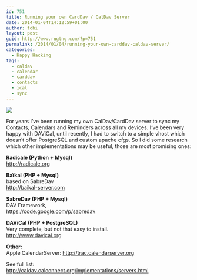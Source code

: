 ```yaml
---
id: 751
title: Running your own CardDav / CalDav Server
date: 2014-01-04T14:12:59+01:00
author: tobi
layout: post
guid: http://www.rngtng.com/?p=751
permalink: /2014/01/04/running-your-own-carddav-caldav-server/
categories:
  - Happy Hacking
tags:
  - caldav
  - calendar
  - carddav
  - contacts
  - ical
  - sync
---
```

![](http://www.roughlydrafted.com/wp-content/uploads/2007/10/rd-rdm.tech.q3.07-f6695fee-bf6a-40d7-ba49-8c11ffb3d4ae-files-ical-hero20070611.jpg)

For years I&#8217;ve been running my own CalDav/CardDav server to sync my Contacts, Calendars and Reminders across all my devices. I&#8217;ve been very happy with DAViCal, until recently, I had to switch to a simple vhost which doesn&#8217;t offer PostgreSQL and custom apache cfgs. So I did some research which other implementations may be useful, those are most promising ones:

**Radicale (Python + Mysql)**  
<http://radicale.org>

**Baïkal (PHP + Mysql)**  
based on SabreDav  
<http://baikal-server.com>

**SabreDav (PHP + Mysql)**  
DAV Framework,  
<https://code.google.com/p/sabredav>

**DAViCal (PHP + PostgreSQL)**  
Very complete, but not that easy to install.  
<http://www.davical.org>

**Other:**  
Apple CalendarServer: <http://trac.calendarserver.org>

See full list:  
<http://caldav.calconnect.org/implementations/servers.html>